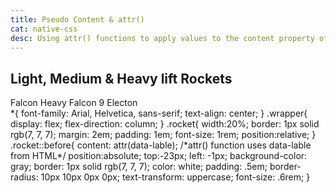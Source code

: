 ```yaml
---
title: Pseudo Content & attr()
cat: native-css
desc: Using attr() functions to apply values to the content property of a psedo element. The example below.
---
```


<html-code>

<h2>Light, Medium & Heavy lift Rockets</h2>
<div class="wrapper">
    <lable class="rocket" data-lable="Heavy">Falcon Heavy</lable>
    <lable class="rocket" data-lable="Medium">Falcon 9</lable>
    <lable class="rocket" data-lable="Light ">Electon</lable>
</div>
</html-code>
<css-code>
*{
  font-family: Arial, Helvetica, sans-serif;
  text-align: center;
}
.wrapper{
  display: flex;
  flex-direction: column;
}
.rocket{
  width:20%;
  border: 1px solid rgb(7, 7, 7);
  margin: 2em;
  padding: 1em;
  font-size: 1rem;
  position:relative;
}
.rocket::before{
  content: attr(data-lable); /*attr() function uses data-lable from HTML*/
  position:absolute;
  top:-23px;
  left: -1px;
  background-color: gray;
  border: 1px solid rgb(7, 7, 7);
  color: white;
  padding: .5em;
  border-radius: 10px 10px 0px 0px;
  text-transform: uppercase;
  font-size: .6rem;
}
</css-code>


